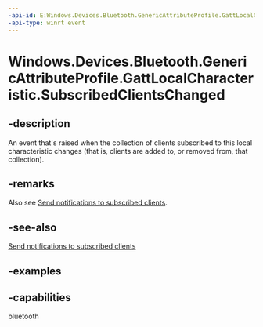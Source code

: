 ```yaml
---
-api-id: E:Windows.Devices.Bluetooth.GenericAttributeProfile.GattLocalCharacteristic.SubscribedClientsChanged
-api-type: winrt event
---
```


<!-- Event syntax.
public event TypedEventHandler SubscribedClientsChanged<GattLocalCharacteristic,  object>
-->

# Windows.Devices.Bluetooth.GenericAttributeProfile.GattLocalCharacteristic.SubscribedClientsChanged

## -description
An event that's raised when the collection of clients subscribed to this local characteristic changes (that is, clients are added to, or removed from, that collection).

## -remarks

Also see [Send notifications to subscribed clients](/windows/uwp/devices-sensors/gatt-server#send-notifications-to-subscribed-clients).

## -see-also
[Send notifications to subscribed clients](/windows/uwp/devices-sensors/gatt-server#send-notifications-to-subscribed-clients)

## -examples

## -capabilities
bluetooth

